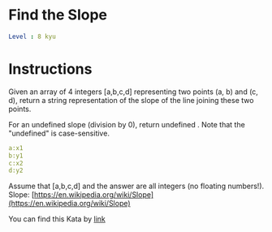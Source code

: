 # Find the Slope

```yaml
Level : 8 kyu
```



# Instructions

Given an array of 4 integers
[a,b,c,d] representing two points (a, b) and (c, d), return a string representation of the slope of the line joining these two points.

For an undefined slope (division by 0), return undefined . Note that the "undefined" is case-sensitive.

```yaml
a:x1
b:y1
c:x2
d:y2
```
 
Assume that [a,b,c,d] and the answer are all integers (no floating numbers!). Slope: [https://en.wikipedia.org/wiki/Slope](https://en.wikipedia.org/wiki/Slope)

You can find this Kata by [link](https://www.codewars.com/kata/55a75e2d0803fea18f00009d/train/java)